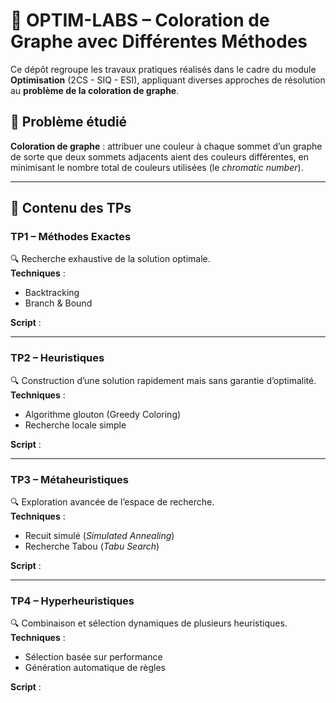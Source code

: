 # 🎨 OPTIM-LABS – Coloration de Graphe avec Différentes Méthodes

Ce dépôt regroupe les travaux pratiques réalisés dans le cadre du module **Optimisation** (2CS - SIQ - ESI), appliquant diverses approches de résolution au **problème de la coloration de graphe**.

## 📘 Problème étudié

**Coloration de graphe** : attribuer une couleur à chaque sommet d’un graphe de sorte que deux sommets adjacents aient des couleurs différentes, en minimisant le nombre total de couleurs utilisées (le *chromatic number*).


---

## 🧪 Contenu des TPs

### TP1 – Méthodes Exactes
🔍 Recherche exhaustive de la solution optimale.  
**Techniques** :
- Backtracking
- Branch & Bound

**Script** :

---

### TP2 – Heuristiques
🔍 Construction d’une solution rapidement mais sans garantie d’optimalité.  
**Techniques** :
- Algorithme glouton (Greedy Coloring)
- Recherche locale simple

**Script** :

---

### TP3 – Métaheuristiques
🔍 Exploration avancée de l’espace de recherche.  
**Techniques** :
- Recuit simulé (*Simulated Annealing*)
- Recherche Tabou (*Tabu Search*)

**Script** :

---

### TP4 – Hyperheuristiques
🔍 Combinaison et sélection dynamiques de plusieurs heuristiques.  
**Techniques** :
- Sélection basée sur performance
- Génération automatique de règles

**Script** :


